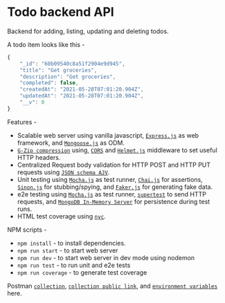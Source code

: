 # Todo backend API

Backend for adding, listing, updating and deleting todos.

A todo item looks like this -
```javascript
{
    "_id": "60b09540c8a51f2904e9d945",
    "title": "Get groceries",
    "description": "Get groceries",
    "completed": false,
    "createdAt": "2021-05-28T07:01:20.904Z",
    "updatedAt": "2021-05-28T07:01:20.904Z",
    "__v": 0
}
```

Features -
- Scalable web server using vanilla javascript, [`Express.js`](https://github.com/expressjs/express) as web framework, and [`Mongoose.js`](https://github.com/Automattic/mongoose) as ODM.
- [`G-Zip compression`](https://github.com/expressjs/compression) using, [`CORS`](https://github.com/expressjs/cors) and [`Helmet.js`](https://github.com/helmetjs/helmet) middleware to set useful HTTP headers.
- Centralized Request body validation for HTTP POST and HTTP PUT requests using [`JSON schema AJV`](https://github.com/ajv-validator/ajv).
- Unit testing using [`Mocha.js`](https://github.com/mochajs/mocha) as test runner, [`Chai.js`](https://github.com/chaijs/chai) for assertions, [`Sinon.js`](https://github.com/sinonjs/sinon) for stubbing/spying, and [`Faker.js`](https://github.com/Marak/Faker.js) for generating fake data.
- e2e testing using [`Mocha.js`](https://github.com/mochajs/mocha) as test runner, [`supertest`](https://github.com/visionmedia/supertest) to send HTTP requests, and [`MongoDB In-Memory Server`](https://github.com/nodkz/mongodb-memory-server) for persistence during test runs.
- HTML test coverage using [`nyc`](https://github.com/istanbuljs/nyc).

NPM scripts -
- `npm install` - to install dependencies.
- `npm run start` - to start web server
- `npm run dev` - to start web server in dev mode using nodemon
- `npm run test` - to run unit and e2e tests
- `npm run coverage` - to generate test coverage

Postman [`collection`](./Todo%20backend.postman_collection.json), [`collection public link`](https://www.getpostman.com/collections/4731c3cbf7cb74c8f010), and [`environment variables`](./Local.postman_environment.json) here.
